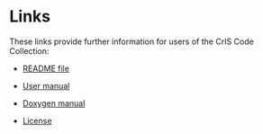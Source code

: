 # Links

These links provide further information for users of the CrIS Code Collection:

  * [README file](https://github.com/slcs-jsc/cris/blob/master/README.md)

  * [User manual](https://slcs-jsc.github.io/cris)

  * [Doxygen manual](https://slcs-jsc.github.io/cris/doxygen)

  * [License](https://github.com/slcs-jsc/cris/blob/master/COPYING)

